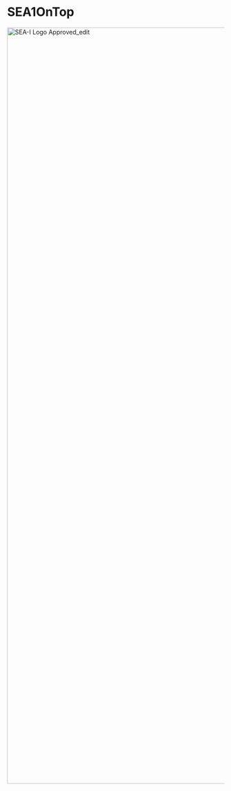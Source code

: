 # SEA1OnTop
<img width="1753" height="1753" alt="SEA-I Logo Approved_edit" src="https://github.com/user-attachments/assets/ca65e135-4723-491d-95e9-49355dc2d8ac" />

